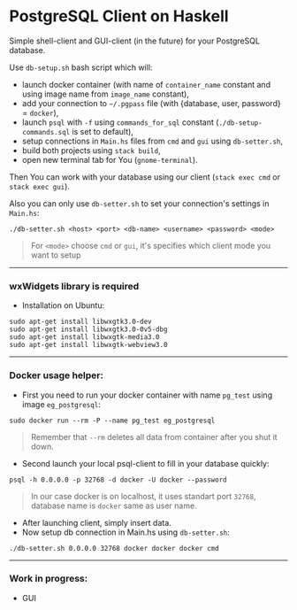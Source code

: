 # PostgreSQL Client on Haskell

Simple shell-client and GUI-client (in the future) for your PostgreSQL database.

Use `db-setup.sh` bash script which will:
* launch docker container (with name of `container_name` constant and using image name from `image_name` constant),
* add your connection to `~/.pgpass` file (with {database, user, password} = `docker`),
* launch `psql` with `-f` using `commands_for_sql` constant (`./db-setup-commands.sql` is set to default),
* setup connections in `Main.hs` files from `cmd` and `gui` using `db-setter.sh`,
* build both projects using `stack build`,
* open new terminal tab for You (`gnome-terminal`).

Then You can work with your database using our client (`stack exec cmd` or `stack exec gui`).

Also you can only use `db-setter.sh` to set your connection's settings in `Main.hs`:
```
./db-setter.sh <host> <port> <db-name> <username> <password> <mode>
```
> For `<mode>` choose `cmd` or `gui`, it's specifies which client mode you want to setup
___
### wxWidgets library is required
* Installation on Ubuntu:
```
sudo apt-get install libwxgtk3.0-dev
sudo apt-get install libwxgtk3.0-0v5-dbg
sudo apt-get install libwxgtk-media3.0
sudo apt-get install libwxgtk-webview3.0
```
___
### Docker usage helper:
* First you need to run your docker container with name `pg_test` using image `eg_postgresql`:
 ```
sudo docker run --rm -P --name pg_test eg_postgresql
```
> Remember that `--rm` deletes all data from container after you shut it down.

* Second launch your local psql-client to fill in your database quickly:
```
psql -h 0.0.0.0 -p 32768 -d docker -U docker --password
```
> In our case docker is on localhost, it uses standart port `32768`, database name is `docker` same as user name.

* After launching client, simply insert data.
* Now setup db connection in Main.hs using `db-setter.sh`:
```
./db-setter.sh 0.0.0.0 32768 docker docker docker cmd
```
___
### Work in progress:
* GUI
